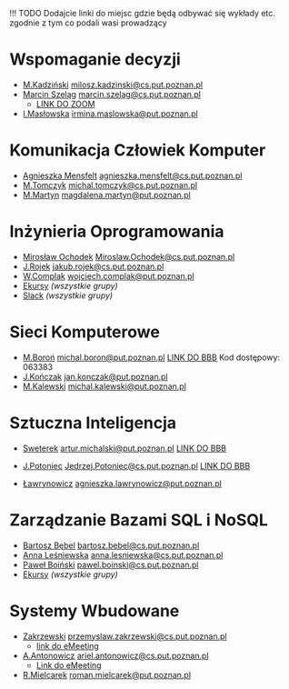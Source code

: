 !!! TODO
    Dodajcie linki do miejsc gdzie będą odbywać się wykłady etc. zgodnie z tym co podali wasi prowadzący

# Wspomaganie decyzji
- [M.Kadziński](http://www.cs.put.poznan.pl/mkadzinski/wd/) milosz.kadzinski@cs.put.poznan.pl
- [Marcin Szeląg](http://www.cs.put.poznan.pl/mszelag/Teaching/teaching.html) marcin.szelag@cs.put.poznan.pl 
    - [LINK DO ZOOM](https://us02web.zoom.us/j/6058330707?pwd=RUxNcUN6Y3g3eUxydnBNK2d6VE5HZz09&fbclid=IwAR0M7Kux1lQD9cr-aCd6B-97gQjszb7WhxaAMeYyNgBfZR8XC-SrpCra7Xo#success)
- [I.Masłowska](http://www.cs.put.poznan.pl/imaslowska/wd/) irmina.maslowska@put.poznan.pl

# Komunikacja Człowiek Komputer
- [Agnieszka Mensfelt](https://www.cs.put.poznan.pl/amensfelt/komunikacja-czlowiek-komputer/) agnieszka.mensfelt@cs.put.poznan.pl
- [M.Tomczyk](http://www.cs.put.poznan.pl/mtomczyk/index.php/kck-zasady-oceniania/) michal.tomczyk@cs.put.poznan.pl
- [M.Martyn]() magdalena.martyn@put.poznan.pl 

# Inżynieria Oprogramowania
- [Mirosław Ochodek]() Miroslaw.Ochodek@cs.put.poznan.pl
- [J.Rojek](http://www.cs.put.poznan.pl/jrojek/io1.html) jakub.rojek@cs.put.poznan.pl
- [W.Complak]() wojciech.complak@put.poznan.pl
- [Ekursy]( https://ekursy.put.poznan.pl/course/view.php?id=3561 ) *(wszystkie grupy)*
- [Slack]( https://app.slack.com/client/T01C6UG431P/C01BUG27F6F )  *(wszystkie grupy)*

# Sieci Komputerowe
- [M.Boroń](http://www.cs.put.poznan.pl/mboron/sk2.html) michal.boron@put.poznan.pl 
[LINK DO BBB](https://emeeting.put.poznan.pl/eMeeting/mic-pqf-skz ) Kod dostępowy: 063383
- [J.Kończak](http://www.cs.put.poznan.pl/jkonczak/sk2)  jan.konczak@put.poznan.pl
- [M.Kalewski](http://www.cs.put.poznan.pl/mkalewski/documents/sk.php)  michal.kalewski@put.poznan.pl 

# Sztuczna Inteligencja
- [Sweterek](http://www.cs.put.poznan.pl/amichalski/si.dzienne/index.html) artur.michalski@put.poznan.pl
    [LINK DO BBB](https://moodle.put.poznan.pl/mod/bigbluebuttonbn/view.php?id=120740)

- [J.Potoniec](http://www.cs.put.poznan.pl/jpotoniec/?page_id=12)  Jedrzej.Potoniec@cs.put.poznan.pl
    [LINK DO BBB](https://moodle.put.poznan.pl/mod/bigbluebuttonbn/view.php?id=120738)
- [Ławrynowicz](http://www.cs.put.poznan.pl/si/) agnieszka.lawrynowicz@put.poznan.pl

# Zarządzanie Bazami SQL i NoSQL
- [Bartosz Bębel](http://www.cs.put.poznan.pl/bbebel)  bartosz.bebel@cs.put.poznan.pl
- [Anna Leśniewska](http://www.cs.put.poznan.pl/alesniewska)  anna.lesniewska@cs.put.poznan.pl
- [Paweł Boiński](http://www.cs.put.poznan.pl/pboinski)  pawel.boinski@cs.put.poznan.pl
- [Ekursy](https://ekursy.put.poznan.pl/course/view.php?id=4476) *(wszystkie grupy)*


# Systemy Wbudowane
- [Zakrzewski](http://www.cs.put.poznan.pl/pzakrzewski/sw.html) przemyslaw.zakrzewski@cs.put.poznan.pl
    - [link do eMeeting](https://emeeting.put.poznan.pl/eMeeting/prz-uvy-8ph)
- [A.Antonowicz](http://www.cs.put.poznan.pl/aantonowicz/sw.html) ariel.antonowicz@cs.put.poznan.pl
    - [Link do eMeeting](https://emeeting.put.poznan.pl/eMeeting/ari-dtv-jav)
- [R.Mielcarek]() roman.mielcarek@put.poznan.pl 

